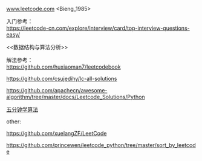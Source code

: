 www.leetcode.com <Bieng_1985>

入门参考：<br>https://leetcode-cn.com/explore/interview/card/top-interview-questions-easy/

<<数据结构与算法分析>>

解法参考：<br>https://github.com/huxiaoman7/leetcodebook

https://github.com/csujedihy/lc-all-solutions



https://github.com/apachecn/awesome-algorithm/tree/master/docs/Leetcode_Solutions/Python

[五分钟学算法](http://mp.weixin.qq.com/mp/homepage?__biz=MzUyNjQxNjYyMg==&hid=3&sn=23b24165799e9ac04bf08073ee7b0a93&scene=18#wechat_redirect) 



other:

https://github.com/xuelangZF/LeetCode

https://github.com/princewen/leetcode_python/tree/master/sort_by_leetcode







